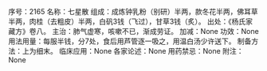 序号：2165
名称：七星散
组成：成炼钟乳粉（别研）半两，款冬花半两，佛耳草半两，肉桂（去粗皮）半两，白矾3钱（飞过），甘草3钱（炙）。
出处：《杨氏家藏方》卷八。
主治：肺气虚寒，咳嗽不已，渐成劳证。
加减：None
功效：None
用法用量：每服半钱，分7处，食后用芦管逐一吸之，用温白汤少许送下。
制备方法：上为细末。
临床应用：None
各家论述：None
用药禁忌：None
附注：None
